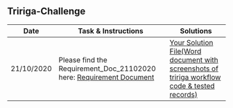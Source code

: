 ## Tririga-Challenge


Date  | Task & Instructions | Solutions
-----|-----|-----
21/10/2020| Please find the Requirement_Doc_21102020 here: [Requirement Document](https://ibm.ent.box.com/folder/124724217209) | [Your Solution File(Word document with screenshots of tririga workflow code & tested records)](https://ibm.ent.box.com/folder/124721379058)


